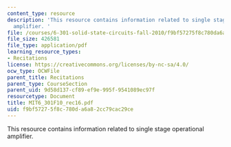```yaml
---
content_type: resource
description: 'This resource contains information related to single stage operational
  amplifier. '
file: /courses/6-301-solid-state-circuits-fall-2010/f9bf57275f8c780da6a82cc79cac29ce_MIT6_301F10_rec16.pdf
file_size: 426581
file_type: application/pdf
learning_resource_types:
- Recitations
license: https://creativecommons.org/licenses/by-nc-sa/4.0/
ocw_type: OCWFile
parent_title: Recitations
parent_type: CourseSection
parent_uid: 9d58d137-cf89-ef9e-995f-9541089ec97f
resourcetype: Document
title: MIT6_301F10_rec16.pdf
uid: f9bf5727-5f8c-780d-a6a8-2cc79cac29ce
---
```

This resource contains information related to single stage operational amplifier. 